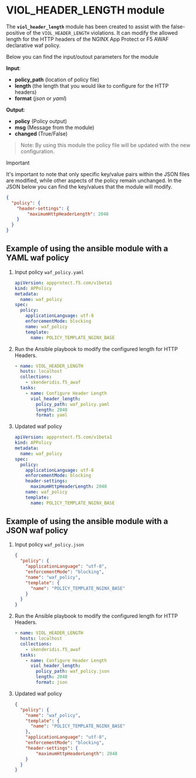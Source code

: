 # VIOL_HEADER_LENGTH module

The **`viol_header_length`** module has been created to assist with the false-positive of the `VIOL_HEADER_LENGTH` violations. It can modify the allowed length for the HTTP headers of the NGINX App Protect or F5 AWAF declarative waf policy.

Below you can find the input/outout parameters for the module

**Input**:
- **policy_path** (location of policy file)
- **length** (the length that you would like to configure for the HTTP headers)
- **format** (*json* or *yaml*)

**Output**:
- **policy** (Policy output)
- **msg** (Message from the module)
- **changed** (True/False)

> Note: By using this module the policy file will be updated with the new configuration.

> [!IMPORTANT] 
It's important to note that only specific key/value pairs within the JSON files are modified, while other aspects of the policy remain unchanged.
In the JSON below you can find the key/values that the module will modify.

```json
{
  "policy": {
    "header-settings": {
        "maximumHttpHeaderLength": 2048
    }
  }
}
```

## Example of using the ansible module with a YAML waf policy
1. Input policy `waf_policy.yaml` 
    ```yaml
    apiVersion: appprotect.f5.com/v1beta1
    kind: APPolicy
    metadata:
      name: waf_policy
    spec:
      policy:
        applicationLanguage: utf-8
        enforcementMode: blocking
        name: waf_policy
        template:
          name: POLICY_TEMPLATE_NGINX_BASE
    ```

2. Run the Ansible playbook to modify the configured length for HTTP Headers.
    ```yaml
    - name: VIOL_HEADER_LENGTH
      hosts: localhost
      collections:
        - skenderidis.f5_awaf    
      tasks:
        - name: Configure Header Length
          viol_header_length:
            policy_path: waf_policy.yaml
            length: 2048
            format: yaml
    ```

3. Updated waf policy
    ```yaml
    apiVersion: appprotect.f5.com/v1beta1
    kind: APPolicy
    metadata:
      name: waf_policy
    spec:
      policy:
        applicationLanguage: utf-8
        enforcementMode: blocking
        header-settings:
          maximumHttpHeaderLength: 2048
        name: waf_policy
        template:
          name: POLICY_TEMPLATE_NGINX_BASE
    ```

## Example of using the ansible module with a JSON waf policy
1. Input policy `waf_policy.json`
    ```json
    {
      "policy": {
        "applicationLanguage": "utf-8",
        "enforcementMode": "blocking",
        "name": "waf_policy",
        "template": {
          "name": "POLICY_TEMPLATE_NGINX_BASE"
        }
      }
    }
    ```

2. Run the Ansible playbook to modify the configured length for HTTP Headers.
    ```yaml
    - name: VIOL_HEADER_LENGTH
      hosts: localhost
      collections:
        - skenderidis.f5_awaf    
      tasks:
        - name: Configure Header Length
          viol_header_length:
            policy_path: waf_policy.json
            length: 2048
            format: json
    ```

3. Updated waf policy
    ```json
    {
      "policy": {
        "name": "waf_policy",
        "template": {
          "name": "POLICY_TEMPLATE_NGINX_BASE"
        },
        "applicationLanguage": "utf-8",
        "enforcementMode": "blocking",
        "header-settings": {
            "maximumHttpHeaderLength": 2048
        }
      }
    }
    ```
